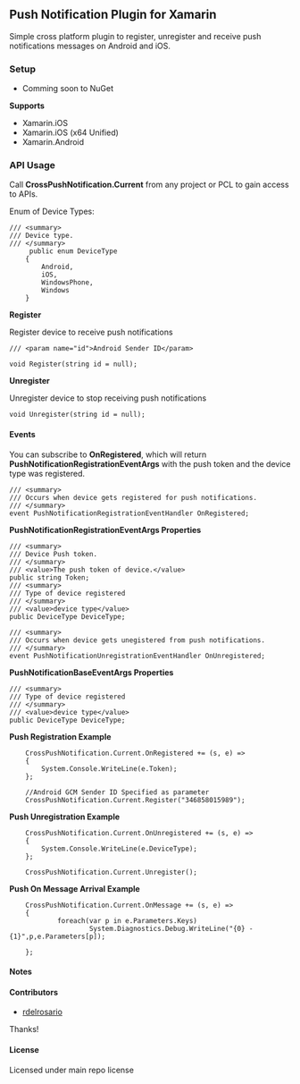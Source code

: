 ## Push Notification Plugin for Xamarin

Simple cross platform plugin to register, unregister and receive push notifications messages on Android and iOS.

### Setup
* Comming soon to NuGet

**Supports**
* Xamarin.iOS
* Xamarin.iOS (x64 Unified)
* Xamarin.Android

### API Usage

Call **CrossPushNotification.Current** from any project or PCL to gain access to APIs.

Enum of Device Types:

```
/// <summary>
/// Device type.
/// </summary>
     public enum DeviceType
    {
        Android,
        iOS,
        WindowsPhone,
        Windows
    }
```

**Register**

Register device to receive push notifications

```
/// <param name="id">Android Sender ID</param>

void Register(string id = null);
```

**Unregister**

Unregister device to stop receiving push notifications

```
void Unregister(string id = null);
```

#### Events

You can subscribe to <b>OnRegistered</b>, which will return <b>PushNotificationRegistrationEventArgs</b> with the push token and the device type was registered.

```
/// <summary>
/// Occurs when device gets registered for push notifications.
/// </summary>
event PushNotificationRegistrationEventHandler OnRegistered;
```
**PushNotificationRegistrationEventArgs Properties**

```
/// <summary>
/// Device Push token.
/// </summary>
/// <value>The push token of device.</value>
public string Token;
/// <summary>
/// Type of device registered
/// </summary>
/// <value>device type</value>
public DeviceType DeviceType;
```

```
/// <summary>
/// Occurs when device gets unegistered from push notifications.
/// </summary>
event PushNotificationUnregistrationEventHandler OnUnregistered;
```
**PushNotificationBaseEventArgs Properties**

```
/// <summary>
/// Type of device registered
/// </summary>
/// <value>device type</value>
public DeviceType DeviceType;
```

**Push Registration Example**
```
	CrossPushNotification.Current.OnRegistered += (s, e) => 
	{
		System.Console.WriteLine(e.Token);
	};

    //Android GCM Sender ID Specified as parameter
	CrossPushNotification.Current.Register("346858015989");

```

**Push Unregistration Example**
```
	CrossPushNotification.Current.OnUnregistered += (s, e) => 
	{
		System.Console.WriteLine(e.DeviceType);
	};

	CrossPushNotification.Current.Unregister();

```

**Push On Message Arrival Example**
```
	CrossPushNotification.Current.OnMessage += (s, e) => 
	{
            foreach(var p in e.Parameters.Keys)
					System.Diagnostics.Debug.WriteLine("{0} - {1}",p,e.Parameters[p]);

	};

```

#### Notes


#### Contributors
* [rdelrosario](https://github.com/rdelrosario)

Thanks!

#### License
Licensed under main repo license